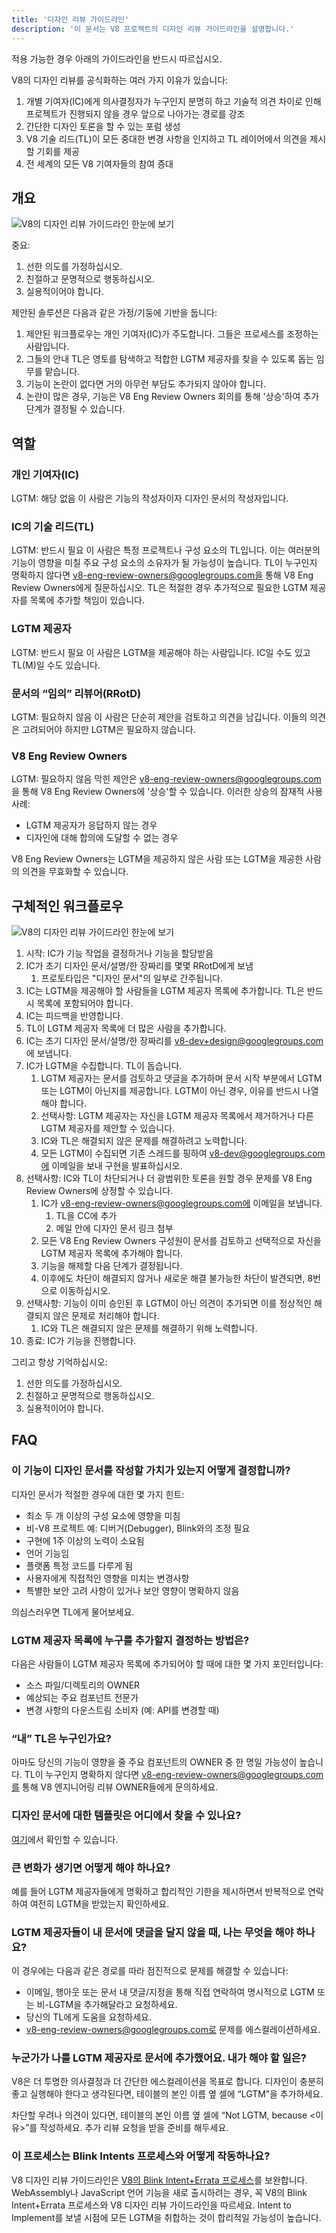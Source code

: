 ```yaml
---
title: '디자인 리뷰 가이드라인'
description: '이 문서는 V8 프로젝트의 디자인 리뷰 가이드라인을 설명합니다.'
---
```

적용 가능한 경우 아래의 가이드라인을 반드시 따르십시오.

V8의 디자인 리뷰를 공식화하는 여러 가지 이유가 있습니다:

1. 개별 기여자(IC)에게 의사결정자가 누구인지 분명히 하고 기술적 의견 차이로 인해 프로젝트가 진행되지 않을 경우 앞으로 나아가는 경로를 강조
1. 간단한 디자인 토론을 할 수 있는 포럼 생성
1. V8 기술 리드(TL)이 모든 중대한 변경 사항을 인지하고 TL 레이어에서 의견을 제시할 기회를 제공
1. 전 세계의 모든 V8 기여자들의 참여 증대

## 개요

![V8의 디자인 리뷰 가이드라인 한눈에 보기](/_img/docs/design-review-guidelines/design-review-guidelines.svg)

중요:

1. 선한 의도를 가정하십시오.
1. 친절하고 문명적으로 행동하십시오.
1. 실용적이어야 합니다.

제안된 솔루션은 다음과 같은 가정/기둥에 기반을 둡니다:

1. 제안된 워크플로우는 개인 기여자(IC)가 주도합니다. 그들은 프로세스를 조정하는 사람입니다.
1. 그들의 안내 TL은 영토를 탐색하고 적합한 LGTM 제공자를 찾을 수 있도록 돕는 임무를 맡습니다.
1. 기능이 논란이 없다면 거의 아무런 부담도 추가되지 않아야 합니다.
1. 논란이 많은 경우, 기능은 V8 Eng Review Owners 회의를 통해 '상승'하여 추가 단계가 결정될 수 있습니다.

## 역할

### 개인 기여자(IC)

LGTM: 해당 없음
이 사람은 기능의 작성자이자 디자인 문서의 작성자입니다.

### IC의 기술 리드(TL)

LGTM: 반드시 필요
이 사람은 특정 프로젝트나 구성 요소의 TL입니다. 이는 여러분의 기능이 영향을 미칠 주요 구성 요소의 소유자가 될 가능성이 높습니다. TL이 누구인지 명확하지 않다면 v8-eng-review-owners@googlegroups.com을 통해 V8 Eng Review Owners에게 질문하십시오. TL은 적절한 경우 추가적으로 필요한 LGTM 제공자를 목록에 추가할 책임이 있습니다.

### LGTM 제공자

LGTM: 반드시 필요
이 사람은 LGTM을 제공해야 하는 사람입니다. IC일 수도 있고 TL(M)일 수도 있습니다.

### 문서의 “임의” 리뷰어(RRotD)

LGTM: 필요하지 않음
이 사람은 단순히 제안을 검토하고 의견을 남깁니다. 이들의 의견은 고려되어야 하지만 LGTM은 필요하지 않습니다.

### V8 Eng Review Owners

LGTM: 필요하지 않음
막힌 제안은 [v8-eng-review-owners@googlegroups.com](mailto:v8-eng-review-owners@googlegroups.com)을 통해 V8 Eng Review Owners에 '상승'할 수 있습니다. 이러한 상승의 잠재적 사용 사례:

- LGTM 제공자가 응답하지 않는 경우
- 디자인에 대해 합의에 도달할 수 없는 경우

V8 Eng Review Owners는 LGTM을 제공하지 않은 사람 또는 LGTM을 제공한 사람의 의견을 무효화할 수 있습니다.

## 구체적인 워크플로우

![V8의 디자인 리뷰 가이드라인 한눈에 보기](/_img/docs/design-review-guidelines/design-review-guidelines.svg)

1. 시작: IC가 기능 작업을 결정하거나 기능을 할당받음
1. IC가 초기 디자인 문서/설명/한 장짜리를 몇몇 RRotD에게 보냄
    1. 프로토타입은 "디자인 문서"의 일부로 간주됩니다.
1. IC는 LGTM을 제공해야 할 사람들을 LGTM 제공자 목록에 추가합니다. TL은 반드시 목록에 포함되어야 합니다.
1. IC는 피드백을 반영합니다.
1. TL이 LGTM 제공자 목록에 더 많은 사람을 추가합니다.
1. IC는 초기 디자인 문서/설명/한 장짜리를 [v8-dev+design@googlegroups.com](mailto:v8-dev+design@googlegroups.com)에 보냅니다.
1. IC가 LGTM을 수집합니다. TL이 돕습니다.
    1. LGTM 제공자는 문서를 검토하고 댓글을 추가하며 문서 시작 부분에서 LGTM 또는 LGTM이 아닌지를 제공합니다. LGTM이 아닌 경우, 이유를 반드시 나열해야 합니다.
    1. 선택사항: LGTM 제공자는 자신을 LGTM 제공자 목록에서 제거하거나 다른 LGTM 제공자를 제안할 수 있습니다.
    1. IC와 TL은 해결되지 않은 문제를 해결하려고 노력합니다.
    1. 모든 LGTM이 수집되면 기존 스레드를 핑하여 v8-dev@googlegroups.com에 이메일을 보내 구현을 발표하십시오.
1. 선택사항: IC와 TL이 차단되거나 더 광범위한 토론을 원할 경우 문제를 V8 Eng Review Owners에 상정할 수 있습니다.
    1. IC가 v8-eng-review-owners@googlegroups.com에 이메일을 보냅니다.
        1. TL을 CC에 추가
        1. 메일 안에 디자인 문서 링크 첨부
    1. 모든 V8 Eng Review Owners 구성원이 문서를 검토하고 선택적으로 자신을 LGTM 제공자 목록에 추가해야 합니다.
    1. 기능을 해제할 다음 단계가 결정됩니다.
    1. 이후에도 차단이 해결되지 않거나 새로운 해결 불가능한 차단이 발견되면, 8번으로 이동하십시오.
1. 선택사항: 기능이 이미 승인된 후 LGTM이 아닌 의견이 추가되면 이를 정상적인 해결되지 않은 문제로 처리해야 합니다.
    1. IC와 TL은 해결되지 않은 문제를 해결하기 위해 노력합니다.
1. 종료: IC가 기능을 진행합니다.

그리고 항상 기억하십시오:

1. 선한 의도를 가정하십시오.
1. 친절하고 문명적으로 행동하십시오.
1. 실용적이어야 합니다.

## FAQ

### 이 기능이 디자인 문서를 작성할 가치가 있는지 어떻게 결정합니까?

디자인 문서가 적절한 경우에 대한 몇 가지 힌트:

- 최소 두 개 이상의 구성 요소에 영향을 미침
- 비-V8 프로젝트 예: 디버거(Debugger), Blink와의 조정 필요
- 구현에 1주 이상의 노력이 소요됨
- 언어 기능임
- 플랫폼 특정 코드를 다루게 됨
- 사용자에게 직접적인 영향을 미치는 변경사항
- 특별한 보안 고려 사항이 있거나 보안 영향이 명확하지 않음

의심스러우면 TL에게 물어보세요.

### LGTM 제공자 목록에 누구를 추가할지 결정하는 방법은?

다음은 사람들이 LGTM 제공자 목록에 추가되어야 할 때에 대한 몇 가지 포인터입니다:

- 소스 파일/디렉토리의 OWNER
- 예상되는 주요 컴포넌트 전문가
- 변경 사항의 다운스트림 소비자 (예: API를 변경할 때)

### “내” TL은 누구인가요?

아마도 당신의 기능이 영향을 줄 주요 컴포넌트의 OWNER 중 한 명일 가능성이 높습니다. TL이 누구인지 명확하지 않다면 v8-eng-review-owners@googlegroups.com를 통해 V8 엔지니어링 리뷰 OWNER들에게 문의하세요.

### 디자인 문서에 대한 템플릿은 어디에서 찾을 수 있나요?

[여기](https://docs.google.com/document/d/1CWNKvxOYXGMHepW31hPwaFz9mOqffaXnuGqhMqcyFYo/template/preview)에서 확인할 수 있습니다.

### 큰 변화가 생기면 어떻게 해야 하나요?

예를 들어 LGTM 제공자들에게 명확하고 합리적인 기한을 제시하면서 반복적으로 연락하여 여전히 LGTM을 받았는지 확인하세요.

### LGTM 제공자들이 내 문서에 댓글을 달지 않을 때, 나는 무엇을 해야 하나요?

이 경우에는 다음과 같은 경로를 따라 점진적으로 문제를 해결할 수 있습니다:

- 이메일, 행아웃 또는 문서 내 댓글/지정을 통해 직접 연락하여 명시적으로 LGTM 또는 비-LGTM을 추가해달라고 요청하세요.
- 당신의 TL에게 도움을 요청하세요.
- v8-eng-review-owners@googlegroups.com로 문제를 에스컬레이션하세요.

### 누군가가 나를 LGTM 제공자로 문서에 추가했어요. 내가 해야 할 일은?

V8은 더 투명한 의사결정과 더 간단한 에스컬레이션을 목표로 합니다. 디자인이 충분히 좋고 실행해야 한다고 생각된다면, 테이블의 본인 이름 옆 셀에 “LGTM”을 추가하세요.

차단할 우려나 의견이 있다면, 테이블의 본인 이름 옆 셀에 “Not LGTM, because \<이유>”를 작성하세요. 추가 리뷰 요청을 받을 준비를 해두세요.

### 이 프로세스는 Blink Intents 프로세스와 어떻게 작동하나요?

V8 디자인 리뷰 가이드라인은 [V8의 Blink Intent+Errata 프로세스](/docs/feature-launch-process)를 보완합니다. WebAssembly나 JavaScript 언어 기능을 새로 출시하려는 경우, 꼭 V8의 Blink Intent+Errata 프로세스와 V8 디자인 리뷰 가이드라인을 따르세요. Intent to Implement를 보낼 시점에 모든 LGTM을 취합하는 것이 합리적일 가능성이 높습니다.
